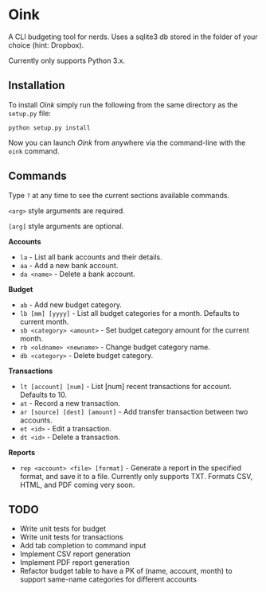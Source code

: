 # Oink

A CLI budgeting tool for nerds. Uses a sqlite3 db stored in the folder of your
choice (hint: Dropbox).

Currently only supports Python 3.x.

## Installation

To install *Oink* simply run the following from the same directory as the `setup.py` file:  

```
python setup.py install
```

Now you can launch *Oink* from anywhere via the command-line with the `oink` command.

 
## Commands

Type `?` at any time to see the current sections available commands.

`<arg>` style arguments are required.

`[arg]` style arguments are optional.

__Accounts__

- `la` - List all bank accounts and their details.
- `aa` - Add a new bank account.
- `da <name>` - Delete a bank account.

__Budget__

- `ab` - Add new budget category.
- `lb [mm] [yyyy]` - List all budget categories for a month. Defaults to current month.
- `sb <category> <amount>` - Set budget category amount for the current month.
- `rb <oldname> <newname>` - Change budget category name.
- `db <category>` - Delete budget category.

__Transactions__

- `lt [account] [num]` - List [num] recent transactions for account. Defaults to 10.
- `at` - Record a new transaction.
- `ar [source] [dest] [amount]` - Add transfer transaction between two accounts.
- `et <id>` - Edit a transaction.
- `dt <id>` - Delete a transaction.

__Reports__

- `rep <account> <file> [format]` - Generate a report in the specified format, and save it to a file. Currently only supports TXT. Formats CSV, HTML, and PDF coming very soon.


## TODO

- Write unit tests for budget
- Write unit tests for transactions
- Add tab completion to command input
- Implement CSV report generation
- Implement PDF report generation
- Refactor budget table to have a PK of (name, account, month) to support same-name categories for different accounts
